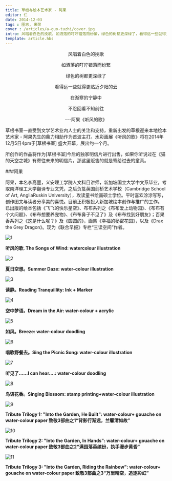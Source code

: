 ```yaml
---
title: 草根与绘本艺术家 - 阿果
editor: 仁
date: 2014-12-03
tags : 图志, 来聚
cover : /articles/a-guo-tuzhi/cover.jpg
intro: 风唱着白色的挽歌，如洒落的叮咛错落而纷繁，绿色的树都更深绿了，看得远一些就得更贴近夕阳的云，在渐寒的宁静中，不忍回看不知前往。---阿果《听风的歌》
template: article.hbs
---
```

<div style="text-align:center;">
<p>风唱着白色的挽歌 

<p>如洒落的叮咛错落而纷繁

<p>绿色的树都更深绿了

<p>看得远一些就得更贴近夕阳的云

<p>在渐寒的宁静中

<p>不忍回看不知前往
                         
<p>---阿果《听风的歌》
</div>


草根书室一直受到文学艺术业内人士的关注和支持，重新出发的草根迎来本地绘本艺术家 - 阿果先生的鼎力相助作为首波主打。水彩画展《听风的歌》将在2014年12月5日4pm于[草根书室] 盛大开幕，展出约一个月。

所创作的作品将作为[草根书室]今后的独家明信片进行出售，如果你听说过在《猫的天空之城》有寄往未来的明信片，那这里贩售的就是寄给过去的童真。

###阿果

阿果，本名李高豐，义安理工学院人文科目讲师，新加坡国立大学中文系毕业，考取南洋理工大学翻译专业文凭，之后负笈英国剑桥艺术学校（Cambridge School of Art, AngliaRuskin University），攻读童书绘画硕士学位。平时喜欢涂涂写写，创作图文与读者分享美的喜悦。目前正积极投入新加坡绘本创作与推广的工作。
已出版的绘本包括《飞飞的快乐星空》、布布系列之《布布爱上动物园》、《布布有个大问题》、《布布想要养宠物》、《布布鼻子不见了》及《布布找到好朋友》；百果香系列之《这是什么呢？》及《圆圆的》，画集《幸福的秘密花园》，以及《Drax the Grey Dragon》。现为《联合早报》专栏“三读空间”作者。

<div><img src="1.jpg" alt="1"/></div>

**听风的歌. The Songs of Wind: watercolour illustration**

<div><img src="2.jpg" alt="2"/></div>

**夏日空想。Summer Daze: water-colour illustration**

<div><img src="3.jpg" alt="3"/></div>

**读静。Reading Tranquillity: Ink + Marker**

<div><img src="4.jpg" alt="4"/></div>

**空中梦语。Dream in the Air: water-colour + acrylic**

<div><img src="5.jpg" alt="5"/></div>

**如风。Breeze: water-colour doodling**

<div><img src="6.jpg" alt="6"/></div>

**唱歌野餐去。Sing the Picnic Song: water-colour illustration**

<div><img src="7.jpg" alt="7"/></div>

**听见了……I can hear....: water-colour doodling**

<div><img src="8.jpg" alt="8"/></div>

**鸟语花香。Singing Blossom: stamp printing+water-colour illustration**

<div><img src="9.jpg" alt="9"/></div>

**Tribute Trilogy 1: "Into the Garden, He Built": water-colour+ gouache on water-colour paper 致敬3部曲之1“背影行渐远，兰馨清如故”**

<div><img src="10.jpg" alt="10"/></div>

**Tribute Trilogy 2: "Into the Garden, In Hands": water-colour+ gouache on water-colour paper 致敬3部曲之2“满园落英缤纷，执手漫步黄昏”**

<div><img src="11.jpg" alt="11"/></div>

**Tribute Trilogy 3: "Into the Garden, Riding the Rainbow": water-colour+ gouache on water-colour paper 致敬3部曲之3“万里晴空，追逐彩虹”**